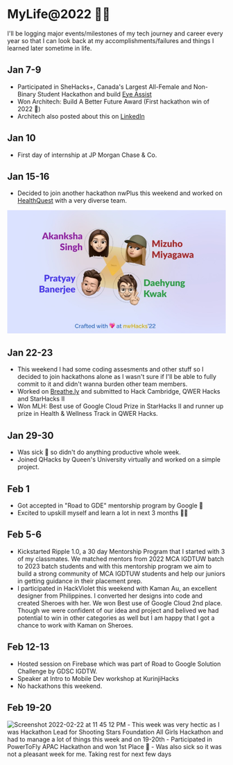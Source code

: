 # MyLife@2022 :woman_technologist:
I'll be logging major events/milestones of my tech journey and career every year so that I can look back at my accomplishments/failures and things I learned later sometime in life.


## Jan 7-9
- Participated in SheHacks+, Canada's Largest All-Female and Non-Binary Student Hackathon and build [Eye Assist](https://devpost.com/software/eye-assist)
- Won Architech: Build A Better Future Award (First hackathon win of 2022 :star_struck:)
- Architech also posted about this on [LinkedIn](https://www.linkedin.com/feed/update/urn:li:activity:6891477616415887360/)

## Jan 10
- First day of internship at JP Morgan Chase & Co. 

## Jan 15-16
- Decided to join another hackathon nwPlus this weekend and worked on [HealthQuest](https://devpost.com/software/healthquest) with a very diverse team.  
<img src="Pictures/nwPlusTeam.jpeg" width="650"/>

## Jan 22-23
- This weekend I had some coding assesments and other stuff so I decided to join hackathons alone as I wasn't sure if I'll be able to fully commit to it and didn't wanna burden other team members.
- Worked on [Breathe.ly](https://devpost.com/software/breathe-ly-xrhmz9) and submitted to Hack Cambridge, QWER Hacks and StarHacks II 
- Won MLH: Best use of Google Cloud Prize in StarHacks II and runner up prize in Health & Wellness Track in QWER Hacks. 

## Jan 29-30
- Was sick 🤒 so didn't do anything productive whole week. 
- Joined QHacks by Queen's University virtually and worked on a simple project.

## Feb 1
- Got accepted in "Road to GDE" mentorship program by Google 🤩 
- Excited to upskill myself and learn a lot in next 3 months 👩‍💻

## Feb 5-6
- Kickstarted Ripple 1.0, a 30 day Mentorship Program that I started with 3 of my classmates. We matched mentors from 2022 MCA IGDTUW batch to 2023 batch students and with this mentorship program we aim to build a strong community of MCA IGDTUW students and help our juniors in getting guidance in their placement prep. 
- I participated in HackViolet this weekend with Kaman Au, an excellent designer from Philippines. I converted her designs into code and created Sheroes with her. We won Best use of Google Cloud 2nd place. Though we were confident of our idea and project and belived we had potential to win in other categories as well but I am happy that I got a chance to work with Kaman on Sheroes. 

## Feb 12-13
- Hosted session on Firebase which was part of Road to Google Solution Challenge by GDSC IGDTW.
- Speaker at Intro to Mobile Dev workshop at KurinjiHacks
- No hackathons this weekend. 

## Feb 19-20
<img width="595" alt="Screenshot 2022-02-22 at 11 45 12 PM" src="https://user-images.githubusercontent.com/20701948/155193798-f4001ff0-acf4-4e2c-88b7-9440020527cf.png" width="650">
- This week was very hectic as I was Hackathon Lead for Shooting Stars Foundation All Girls Hackathon and had to manage a lot of things this week and on 19-20th 
- Participated in PowerToFly APAC Hackathon and won 1st Place 🤩 
- Was also sick so it was not a pleasant week for me. Taking rest for next few days

